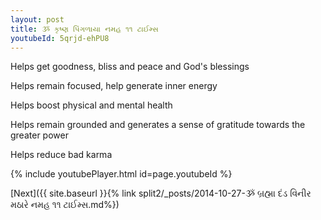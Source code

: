 ```yaml
---
layout: post
title: ૐ કૃષ્ણ પિંગળાયા નમહ ૧૧ ટાઈમ્સ
youtubeId: 5qrjd-ehPU8
---
```

 
 
Helps get goodness, bliss and peace and God's blessings
 
Helps remain focused, help generate inner energy 
 
Helps boost physical and mental health 
 
Helps remain grounded and generates a sense of gratitude towards the greater power 
 
Helps reduce bad karma
 
 
 
 


{% include youtubePlayer.html id=page.youtubeId %}
 
[Next]({{ site.baseurl }}{% link  split2/_posts/2014-10-27-ૐ બ્રહ્મા દંડ વિનીર મઠારે નમહ ૧૧ ટાઈમ્સ.md%})
 

